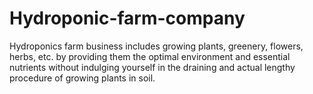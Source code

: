 # Hydroponic-farm-company
Hydroponics farm business includes growing plants, greenery, flowers, herbs, etc. by providing them the optimal environment and essential nutrients without indulging yourself in the draining and actual lengthy procedure of growing plants in soil.
